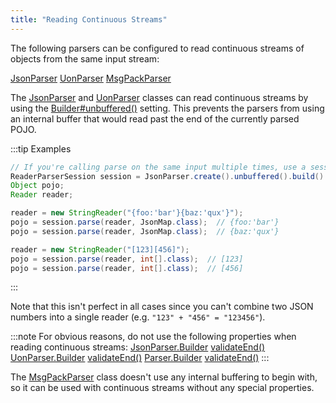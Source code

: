 ```yaml
---
title: "Reading Continuous Streams"
---
```


The following parsers can be configured to read continuous streams of objects from the same input stream:

<java-class>[JsonParser](../apidocs/org/apache/juneau/json/JsonParser.html)</java-class>
<java-class>[UonParser](../apidocs/org/apache/juneau/uon/UonParser.html)</java-class>
<java-class>[MsgPackParser](../apidocs/org/apache/juneau/msgpack/MsgPackParser.html)</java-class>

The [JsonParser](../apidocs/org/apache/juneau/json/JsonParser.html) and [UonParser](../apidocs/org/apache/juneau/uon/UonParser.html) classes can read continuous streams by using the [Builder#unbuffered()](../apidocs/org/apache/juneau/parser/Parser/Builder.html#unbuffered()) setting.
This prevents the parsers from using an internal buffer that would read past the end of the currently parsed POJO.

:::tip Examples

```java
// If you're calling parse on the same input multiple times, use a session instead of the parser directly.
ReaderParserSession session = JsonParser.create().unbuffered().build().createSession();
Object pojo;
Reader reader;

reader = new StringReader("{foo:'bar'}{baz:'qux'}");
pojo = session.parse(reader, JsonMap.class);  // {foo:'bar'}
pojo = session.parse(reader, JsonMap.class);  // {baz:'qux'}

reader = new StringReader("[123][456]");
pojo = session.parse(reader, int[].class);  // [123]
pojo = session.parse(reader, int[].class);  // [456]
```

:::

Note that this isn't perfect in all cases since you can't combine two JSON numbers into a single reader (e.g.
`"123" + "456" = "123456"`).

:::note
For obvious reasons, do not use the following properties when reading continuous streams:
<tree>
<java-class>[JsonParser.Builder](../apidocs/org/apache/juneau/json/JsonParser/Builder.html)</java-class>
<node-1><java-method>[validateEnd()](../apidocs/org/apache/juneau/json/JsonParser/Builder.html#validateEnd())</java-method></node-1>
<java-class>[UonParser.Builder](../apidocs/org/apache/juneau/uon/UonParser/Builder.html)</java-class>
<node-1><java-method>[validateEnd()](../apidocs/org/apache/juneau/uon/UonParser/Builder.html#validateEnd())</java-method></node-1>
<java-class>[Parser.Builder](../apidocs/org/apache/juneau/parser/Parser/Builder.html)</java-class>
<node-1><java-method>[validateEnd()](../apidocs/org/apache/juneau/parser/Parser/Builder.html#autoCloseStreams())</java-method></node-1>
</tree>
:::

The [MsgPackParser](../apidocs/org/apache/juneau/msgpack/MsgPackParser.html) class doesn't use any internal buffering to begin with, so it can be used with continuous streams without any special properties.

